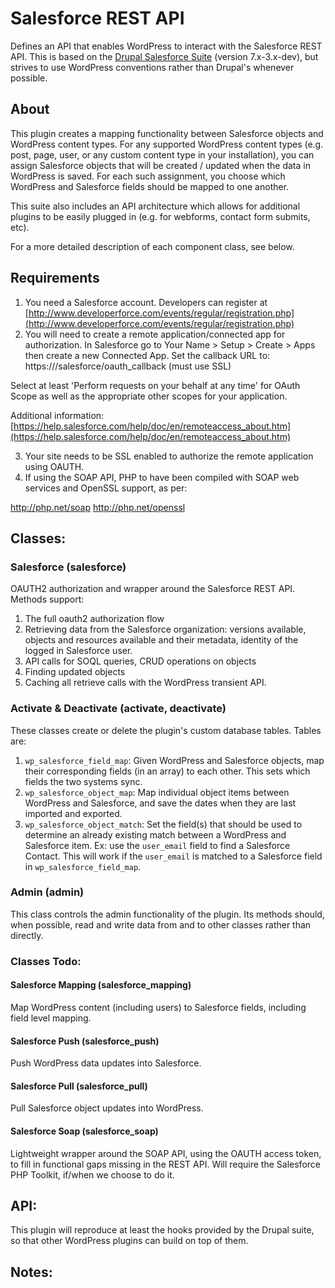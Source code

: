 # Salesforce REST API
Defines an API that enables WordPress to interact with the Salesforce REST API. This is based on the [Drupal Salesforce Suite](https://github.com/thinkshout/salesforce) (version 7.x-3.x-dev), but strives to use WordPress conventions rather than Drupal's whenever possible.

## About
This plugin creates a mapping functionality between Salesforce objects and WordPress content types. For any supported WordPress content types (e.g. post, page, user, or any custom content type in your installation), you can assign Salesforce objects that will be created / updated when the data in WordPress is saved. For each such assignment, you choose which WordPress and Salesforce fields should be mapped to one another.

This suite also includes an API architecture which allows for additional plugins to be easily plugged in (e.g. for webforms, contact form submits, etc).
  
For a more detailed description of each component class, see below.

## Requirements

1. You need a Salesforce account. Developers can register at [http://www.developerforce.com/events/regular/registration.php](http://www.developerforce.com/events/regular/registration.php)
2. You will need to create a remote application/connected app for authorization. In Salesforce go to Your Name > Setup > Create > Apps then create a new Connected App. Set the callback URL to: https://<your site>/salesforce/oauth_callback (must use SSL)

Select at least 'Perform requests on your behalf at any time' for OAuth Scope as well as the appropriate other scopes for your application.

Additional information: [https://help.salesforce.com/help/doc/en/remoteaccess_about.htm](https://help.salesforce.com/help/doc/en/remoteaccess_about.htm)

3. Your site needs to be SSL enabled to authorize the remote application using OAUTH.
4. If using the SOAP API, PHP to have been compiled with SOAP web services and
  OpenSSL support, as per:
  
  http://php.net/soap
  http://php.net/openssl

## Classes:

### Salesforce (salesforce)

OAUTH2 authorization and wrapper around the Salesforce REST API. Methods support:

1. The full oauth2 authorization flow
2. Retrieving data from the Salesforce organization: versions available, objects and resources available and their metadata, identity of the logged in Salesforce user.
3. API calls for SOQL queries, CRUD operations on objects
4. Finding updated objects
5. Caching all retrieve calls with the WordPress transient API.

### Activate & Deactivate (activate, deactivate)

These classes create or delete the plugin's custom database tables. Tables are:

1. `wp_salesforce_field_map`: Given WordPress and Salesforce objects, map their corresponding fields (in an array) to each other. This sets which fields the two systems sync.
2. `wp_salesforce_object_map`: Map individual object items between WordPress and Salesforce, and save the dates when they are last imported and exported.
3. `wp_salesforce_object_match`: Set the field(s) that should be used to determine an already existing match between a WordPress and Salesforce item. Ex: use the `user_email` field to find a Salesforce Contact. This will work if the `user_email` is matched to a Salesforce field in `wp_salesforce_field_map`.

### Admin (admin)

This class controls the admin functionality of the plugin. Its methods should, when possible, read and write data from and to other classes rather than directly.



### Classes Todo:

#### Salesforce Mapping (salesforce_mapping)

Map WordPress content (including users) to Salesforce fields, including field level mapping.

#### Salesforce Push (salesforce_push)

Push WordPress data updates into Salesforce.

#### Salesforce Pull (salesforce_pull)
  Pull Salesforce object updates into WordPress.

#### Salesforce Soap (salesforce_soap)

Lightweight wrapper around the SOAP API, using the OAUTH access token, to fill in functional gaps missing in the REST API. Will require the Salesforce PHP Toolkit, if/when we choose to do it.

## API:

This plugin will reproduce at least the hooks provided by the Drupal suite, so that other WordPress plugins can build on top of them.

## Notes:


